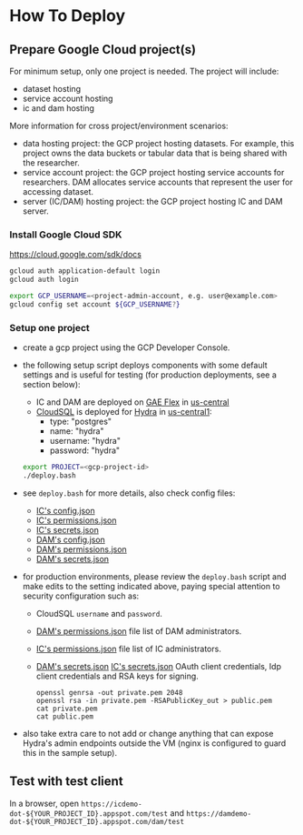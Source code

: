 # How To Deploy

## Prepare Google Cloud project(s)

For minimum setup, only one project is needed. The project will include:

- dataset hosting
- service account hosting
- ic and dam hosting

More information for cross project/environment scenarios:

- data hosting project: the GCP project hosting datasets. For example, this project owns the data buckets or tabular data that is being shared with the researcher.
- service account project: the GCP project hosting service accounts for
  researchers. DAM allocates service accounts that represent the user for accessing dataset.
- server (IC/DAM) hosting project: the GCP project hosting IC and DAM server.

### Install Google Cloud SDK

https://cloud.google.com/sdk/docs

```bash
gcloud auth application-default login
gcloud auth login

export GCP_USERNAME=<project-admin-account, e.g. user@example.com>
gcloud config set account ${GCP_USERNAME?}
```

### Setup one project

- create a gcp project using the GCP Developer Console.
- the following setup script deploys components with some default settings and is useful for testing (for production deployments, see a section below):
  - IC and DAM are deployed on [GAE Flex](https://cloud.google.com/appengine/docs/flexible/) in [us-central](https://cloud.google.com/appengine/docs/locations)
  - [CloudSQL](https://cloud.google.com/sql/docs/postgres/) is deployed for [Hydra](https://github.com/ory/hydra) in [us-central1](https://cloud.google.com/sql/docs/mysql/locations):
    - type: "postgres"
    - name: "hydra"
    - username: "hydra"
    - password: "hydra"

  ```bash
  export PROJECT=<gcp-project-id>
  ./deploy.bash
  ```

- see `deploy.bash` for more details, also check config files:
  - [IC's config.json](https://github.com/GoogleCloudPlatform/healthcare-federated-access-services/blob/master/deploy/config/ic-template/config_master_main_latest.json)
  - [IC's permissions.json](https://github.com/GoogleCloudPlatform/healthcare-federated-access-services/blob/master/deploy/config/ic-template/permissions_master_main_latest.json)
  - [IC's secrets.json](https://github.com/GoogleCloudPlatform/healthcare-federated-access-services/blob/master/deploy/config/ic-template/secrets_master_main_latest.json)
  - [DAM's config.json](https://github.com/GoogleCloudPlatform/healthcare-federated-access-services/blob/master/deploy/config/dam-template/config_master_main_latest.json)
  - [DAM's permissions.json](https://github.com/GoogleCloudPlatform/healthcare-federated-access-services/blob/master/deploy/config/dam-template/permissions_master_main_latest.json)
  - [DAM's secrets.json](https://github.com/GoogleCloudPlatform/healthcare-federated-access-services/blob/master/deploy/config/dam-template/secrets_master_main_latest.json)
- for production environments, please review the `deploy.bash` script and make edits to the setting indicated above, paying special attention to security configuration such as:
  - CloudSQL `username` and `password`.
  - [DAM's permissions.json](https://github.com/GoogleCloudPlatform/healthcare-federated-access-services/blob/master/deploy/config/dam-template/permissions_master_main_latest.json) file list of DAM administrators.
  - [IC's permissions.json](https://github.com/GoogleCloudPlatform/healthcare-federated-access-services/blob/master/deploy/config/ic-template/permissions_master_main_latest.json) file list of IC administrators.
  - [DAM's secrets.json](https://github.com/GoogleCloudPlatform/healthcare-federated-access-services/blob/master/deploy/config/dam-template/secrets_master_main_latest.json) [IC's secrets.json](https://github.com/GoogleCloudPlatform/healthcare-federated-access-services/blob/master/deploy/config/ic-template/secrets_master_main_latest.json) OAuth client credentials, Idp client credentials and RSA keys for signing.

    ```
    openssl genrsa -out private.pem 2048
    openssl rsa -in private.pem -RSAPublicKey_out > public.pem
    cat private.pem
    cat public.pem
    ```

- also take extra care to not add or change anything that can expose Hydra's admin endpoints outside the VM (nginx is configured to guard this in the sample setup).

## Test with test client

In a browser, open `https://icdemo-dot-${YOUR_PROJECT_ID}.appspot.com/test` and `https://damdemo-dot-${YOUR_PROJECT_ID}.appspot.com/dam/test`
